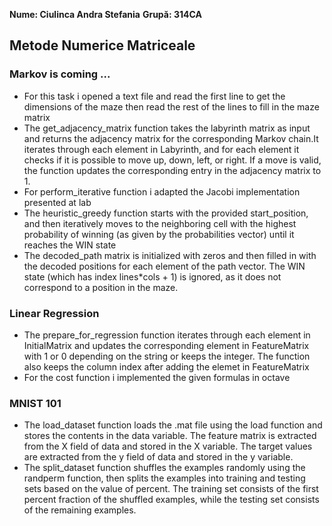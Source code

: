 **Nume: Ciulinca Andra Stefania**
**Grupă: 314CA**

## Metode Numerice Matriceale

### Markov is coming ...
* For this task i opened a text file and read the first line to get the dimensions of the maze then read the rest of the lines to fill in the maze matrix
* The get_adjacency_matrix function takes the labyrinth matrix as input and returns the adjacency matrix for the corresponding Markov chain.It iterates through each element in Labyrinth, and for each element it checks if it is possible to move up, down, left, or right. If a move is valid, the function updates the corresponding entry in the adjacency matrix to 1.
* For perform_iterative function i adapted the Jacobi implementation presented at lab
* The heuristic_greedy function starts with the provided start_position, and then iteratively moves to the neighboring cell with the highest probability of winning (as given by the probabilities vector) until it reaches the WIN state
* The decoded_path matrix is initialized with zeros and then filled in with the decoded positions for each element of the path vector. The WIN state (which has index lines*cols + 1) is ignored, as it does not correspond to a position in the maze.

###  Linear Regression
* The prepare_for_regression function iterates through each element in InitialMatrix and updates the corresponding element in FeatureMatrix with 1 or 0 depending on the string or keeps the integer. The function also keeps the column index after adding the elemet in FeatureMatrix
* For the cost function i implemented the given formulas in octave

###  MNIST 101
* The load_dataset function loads the .mat file using the load function and stores the contents in the data variable. The feature matrix is extracted from the X field of data and stored in the X variable. The target values are extracted from the y field of data and stored in the y variable.
* The split_dataset function  shuffles the examples randomly using the randperm function, then splits the examples into training and testing sets based on the value of percent. The training set consists of the first percent fraction of the shuffled examples, while the testing set consists of the remaining examples.